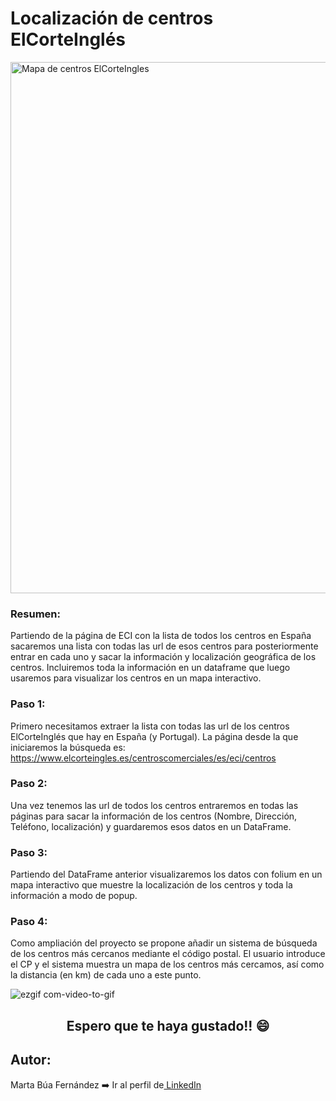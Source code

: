 # Localización de centros ElCorteInglés

<img width="850" alt="Mapa de centros ElCorteIngles" src="https://user-images.githubusercontent.com/122131317/218288194-fc38678e-88d8-48a8-a194-6d34002637d7.png">

### Resumen:
Partiendo de la página de ECI con la lista de todos los centros en España sacaremos una lista con todas 
las url de esos centros para posteriormente entrar en cada uno y sacar la información y localización geográfica de los centros. 
Incluiremos toda la información en un dataframe que luego usaremos para visualizar los centros en un mapa interactivo.

### Paso 1:
Primero necesitamos extraer la lista con todas las url de los centros ElCorteInglés que hay en España (y Portugal).
La página desde la que iniciaremos la búsqueda es: https://www.elcorteingles.es/centroscomerciales/es/eci/centros

### Paso 2:
Una vez tenemos las url de todos los centros entraremos en todas las páginas para sacar la información de los centros 
(Nombre, Dirección, Teléfono, localización) y guardaremos esos datos en un DataFrame.

### Paso 3:
Partiendo del DataFrame anterior visualizaremos los datos con folium en un mapa interactivo que muestre la localización 
de los centros y toda la información a modo de popup.

### Paso 4:
Como ampliación del proyecto se propone añadir un sistema de búsqueda de los centros más cercanos mediante el código postal. 
El usuario introduce el CP y el sistema muestra un mapa de los centros más cercamos, así como la distancia (en km) de cada uno a este punto.

![ezgif com-video-to-gif](https://user-images.githubusercontent.com/122131317/218288066-ed8be58d-0aba-48e1-9db1-d887819f8e9a.gif)

<h2 style="text-align:center;">Espero que te haya gustado!! 😄</h2>

## Autor: 
<p>Marta Búa Fernández ➡️ Ir al perfil de<a href="https://www.linkedin.com/in/martabuaf" target = "_blank"> LinkedIn </a></p> 
